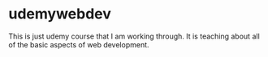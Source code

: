 # udemywebdev

This is just udemy course that I am working through. It is teaching about all of the basic aspects of web development. 
